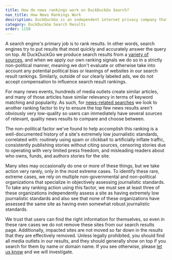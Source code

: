 ```yaml
---
title: How do news rankings work on DuckDuckGo Search?
nav_title: How News Rankings Work
description: DuckDuckGo is an independent internet privacy company that offers a private alternative to Google search & Chrome in one free app.
category: DuckDuckGo Search Results
order: 1150
---
```


A search engine's primary job is to rank results. In other words, search
engines try to put results that most quickly and accurately answer the query on
top. At DuckDuckGo we produce search results from a [variety of sources][1],
and when we apply our own ranking signals we do so in a strictly non-political
manner, meaning we don't evaluate or otherwise take into account any potential
political bias or leanings of websites in our search result rankings.
Similarly, outside of our clearly labeled ads, we do not accept compensation to
influence search result rankings.

For many news events, hundreds of media outlets create similar articles, and
many of those articles have similar relevancy in terms of keyword matching and
popularity. As such, for [news-related searches][2] we look to another ranking
factor to try to ensure the top few news results aren't obviously very
low-quality so users can immediately have several sources of relevant, quality
news results to compare and choose between.

The non-political factor we've found to help accomplish this ranking is a
well-documented history of a site's extremely low journalistic standards,
correlated with: routinely using spam or clickbait to artificially inflate
traffic, consistently publishing stories without citing sources, censoring
stories due to operating with very limited press freedom, and misleading
readers about who owns, funds, and authors stories for the site.

Many sites may occasionally do one or more of these things, but we take action
very rarely, only in the most extreme cases. To identify these rare, extreme
cases, we rely on multiple non-governmental and non-political organizations
that specialize in objectively assessing journalistic standards. To take any
ranking action using this factor, we must see at least three of these
organizations independently assess a site as having extremely low journalistic
standards and also see that none of these organizations have assessed the same
site as having even somewhat robust journalistic standards.

We trust that users can find the right information for themselves, so even in
these rare cases we do not remove these sites from our search results page.
Additionally, impacted sites are not moved so far down in the results that they
are effectively removed. Unless legally prohibited, you should find all media
outlets in our results, and they should generally show on top if you search for
them by name or domain name. If you see otherwise, please [let us know][3] and
we will investigate.

[1]: /duckduckgo-help-pages/results/sources/
[2]: /duckduckgo-help-pages/features/news/
[3]: /duckduckgo-help-pages/company/contact-us/
